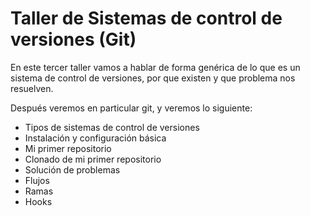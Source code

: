 # Taller de Sistemas de control de versiones (Git)

En este tercer taller vamos a hablar de forma genérica de lo que es un sistema de control de versiones, por que existen y que problema nos resuelven.

Después veremos en particular git, y veremos lo siguiente:

* Tipos de sistemas de control de versiones
* Instalación y configuración básica
* Mi primer repositorio
* Clonado de mi primer repositorio
* Solución de problemas
* Flujos
* Ramas
* Hooks

